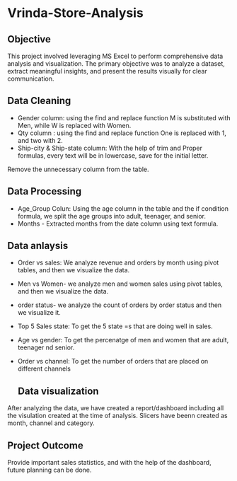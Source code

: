 # Vrinda-Store-Analysis

## Objective

This project involved leveraging MS Excel to perform comprehensive data analysis and visualization. The primary objective was to analyze a dataset, extract meaningful insights, and present the results visually for clear communication.

## Data Cleaning

- Gender column: using the find and replace function M is substituted with Men, while W is replaced with Women.
- Qty column : using the find and replace function One is replaced with 1, and two with 2.
- Ship-city & Ship-state column: With the help of trim and Proper formulas, every text will be in lowercase, save for the initial letter.

Remove the unnecessary column from the table.

## Data Processing

- Age_Group Colun: Using the age column in the table and the if condition formula, we split the age groups into adult, teenager, and senior.
- Months - Extracted months from the date column using text formula.

## Data anlaysis

- Order vs sales: We analyze revenue and orders by month using pivot tables, and then we visualize the data.
- Men vs Women- we analyze men and women sales using pivot tables, and then we visualize the data.
- order status- we analyze the count of orders by order status and then we visualize it.
- Top 5 Sales state: To get the 5 state =s that are doing well in sales.
- Age vs gender: To get  the percenatge of men and women that are adult, teenager nd senior.
- Order vs channel: To get the number of orders that are placed on different channels

  ## Data visualization

After analyzing the data, we have created a report/dashboard including all the visulation created at the time of analysis. Slicers have beenn created as month, channel and category.

## Project Outcome

Provide important sales statistics, and with the help of the dashboard, future planning can be done.




